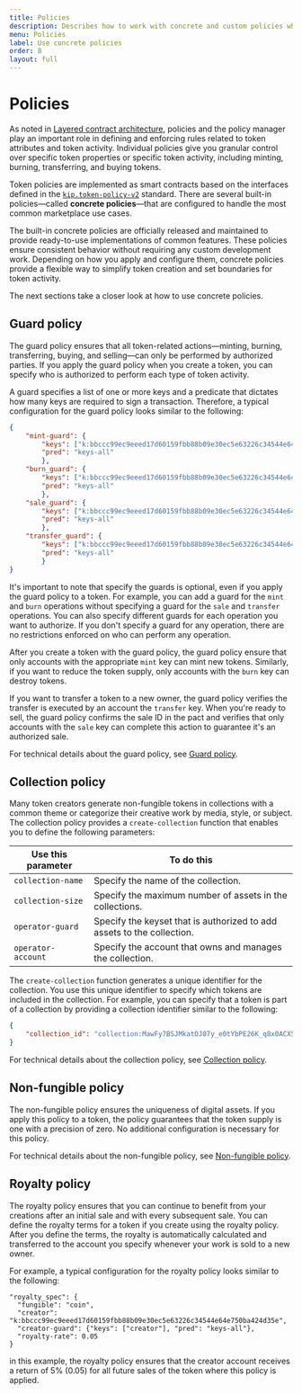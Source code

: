 ```yaml
---
title: Policies
description: Describes how to work with concrete and custom policies when you create tokens.
menu: Policies
label: Use concrete policies
order: 8
layout: full
---
```


# Policies

As noted in [Layered contract architecture](/build/nft-marmalade), policies and the policy manager play an important role in defining and enforcing rules related to token attributes and token activity. 
Individual policies give you granular control over specific token properties or specific token activity, including minting, burning, transferring, and buying tokens.

Token policies are implemented as smart contracts based on the interfaces defined in the [`kip.token-policy-v2`](https://github.com/kadena-io/marmalade/blob/main/pact/kip/token-policy-v2.pact) standard.
There are several built-in policies—called **concrete policies**—that are configured to handle the most common marketplace use cases. 

The built-in concrete policies are officially released and maintained to provide ready-to-use implementations of common features.
These policies ensure consistent behavior without requiring any custom development work.
Depending on how you apply and configure them, concrete policies provide a flexible way to simplify token creation and set boundaries for token activity.

The next sections take a closer look at how to use concrete policies.

## Guard policy

The guard policy ensures that all token-related actions—minting,
burning, transferring, buying, and selling—can only be performed by
authorized parties.
If you apply the guard policy when you create a token, you can specify who is authorized to perform each type of token activity. 

A guard specifies a list of one or more keys and a predicate that dictates how many keys are required to sign a transaction.
Therefore, a typical configuration for the guard policy looks similar to the following:

```json
{
    "mint-guard": {
        "keys": ["k:bbccc99ec9eeed17d60159fbb88b09e30ec5e63226c34544e64e750ba424d35e"], 
        "pred": "keys-all"
        },
    "burn_guard": {
        "keys": ["k:bbccc99ec9eeed17d60159fbb88b09e30ec5e63226c34544e64e750ba424d35e"], 
        "pred": "keys-all"
        },
    "sale_guard": {
        "keys": ["k:bbccc99ec9eeed17d60159fbb88b09e30ec5e63226c34544e64e750ba424d35e"], 
        "pred": "keys-all"
        },
    "transfer_guard": {
        "keys": ["k:bbccc99ec9eeed17d60159fbb88b09e30ec5e63226c34544e64e750ba424d35e"], 
        "pred": "keys-all"
        }
}
```

It's important to note that specify the guards is optional, even if you apply the guard policy to a token.
For example, you can add a guard for the `mint` and `burn` operations without specifying a guard for the `sale` and `transfer` operations.
You can also specify different guards for each operation you want to authorize.
If you don't specify a guard for any operation, there are no restrictions enforced on who can perform any operation.

After you create a token with the guard policy, the guard policy ensure that only accounts with the appropriate `mint` key can mint new tokens. 
Similarly, if you want to reduce the token supply, only accounts with the `burn` key can destroy tokens.

If you want to transfer a token to a new owner, the guard policy verifies the transfer is executed by an account the `transfer` key.
When you're ready to sell, the guard policy confirms the sale ID in the pact and verifies that only accounts with the `sale` key can complete this action to guarantee it's an authorized sale.

For technical details about the guard policy, see [Guard policy](/reference/nft-ref/policy-manager/guard-policy).

## Collection policy

Many token creators generate non-fungible tokens in collections with a common theme or categorize their creative work by media, style, or subject.
The collection policy provides a `create-collection` function that enables you to define the following parameters:

| Use this parameter | To do this
| ------------------ | ----------
| `collection-name` | Specify the name of the collection.
| `collection-size` | Specify the maximum number of assets in the collections.
| `operator-guard` | Specify the keyset that is authorized to add assets to the collection.
| `operator-account` | Specify the account that owns and manages the collection.

The `create-collection` function generates a unique identifier for the collection.
You use this unique identifier to specify which tokens are included in the collection.
For example, you can specify that a token is part of a collection by providing a collection identifier similar to the following:

```json
{
    "collection_id": "collection:MawFy7BSJMkatOJ07y_e0tYbPE26K_q8x0ACX5C25B8",
}
```

For technical details about the collection policy, see [Collection policy](/reference/nft-ref/policy-manager/collection-policy).

## Non-fungible policy

The non-fungible policy ensures the uniqueness of digital assets.
If you apply this policy to a token, the policy guarantees that the token supply is one with a precision of zero.
No additional configuration is necessary for this policy.

For technical details about the non-fungible policy, see [Non-fungible policy](/reference/nft-ref/policy-manager/nft-policy).

## Royalty policy

The royalty policy ensures that you can continue to benefit from your creations after an initial sale and with every subsequent sale.
You can define the royalty terms for a token if you create using the royalty policy.
After you define the terms, the royalty is automatically calculated and transferred to the account you specify whenever your work is sold to a new owner.

For example, a typical configuration for the royalty policy looks similar to the following:

```pact
"royalty_spec": {
  "fungible": "coin",
  "creator": "k:bbccc99ec9eeed17d60159fbb88b09e30ec5e63226c34544e64e750ba424d35e",
  "creator-guard": {"keys": ["creator"], "pred": "keys-all"},
  "royalty-rate": 0.05
}
```

in this example, the royalty policy ensures that the creator account receives a return of 5% (0.05) for all
future sales of the token where this policy is applied.
